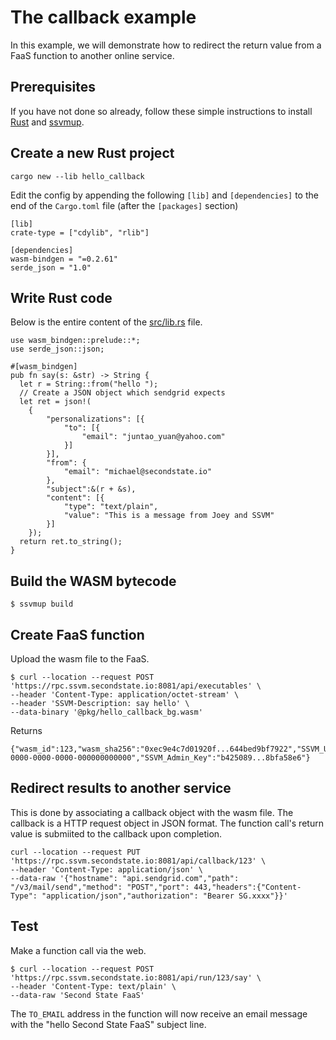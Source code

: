 # The callback example

In this example, we will demonstrate how to redirect the return value from a FaaS function to another online service.

## Prerequisites

If you have not done so already, follow these simple instructions to install [Rust](https://www.rust-lang.org/tools/install) and [ssvmup](https://www.secondstate.io/articles/ssvmup/).

## Create a new Rust project
```
cargo new --lib hello_callback
```
Edit the config by appending the following `[lib]` and `[dependencies]` to the end of the `Cargo.toml` file (after the `[packages]` section)
```
[lib]
crate-type = ["cdylib", "rlib"]

[dependencies]
wasm-bindgen = "=0.2.61"
serde_json = "1.0"
```

## Write Rust code

Below is the entire content of the [src/lib.rs](src/lib.rs) file.

```
use wasm_bindgen::prelude::*;
use serde_json::json;

#[wasm_bindgen]
pub fn say(s: &str) -> String {
  let r = String::from("hello ");
  // Create a JSON object which sendgrid expects
  let ret = json!(
    {
        "personalizations": [{
            "to": [{
                "email": "juntao_yuan@yahoo.com"
            }]
        }],
        "from": {
            "email": "michael@secondstate.io"
        },
        "subject":&(r + &s),
        "content": [{
            "type": "text/plain",
            "value": "This is a message from Joey and SSVM"
        }]
    });
  return ret.to_string();
}
```

## Build the WASM bytecode

```
$ ssvmup build
```

## Create FaaS function

Upload the wasm file to the FaaS.

```
$ curl --location --request POST 'https://rpc.ssvm.secondstate.io:8081/api/executables' \
--header 'Content-Type: application/octet-stream' \
--header 'SSVM-Description: say hello' \
--data-binary '@pkg/hello_callback_bg.wasm'
```
Returns
```
{"wasm_id":123,"wasm_sha256":"0xec9e4c7d01920f...644bed9bf7922","SSVM_Usage_Key":"00000000-0000-0000-0000-000000000000","SSVM_Admin_Key":"b425089...8bfa58e6"}
```

## Redirect results to another service

This is done by associating a callback object with the wasm file. The callback is a HTTP request object in JSON format. The function call's return value is submiited to the callback upon completion.

```
curl --location --request PUT 'https://rpc.ssvm.secondstate.io:8081/api/callback/123' \
--header 'Content-Type: application/json' \
--data-raw '{"hostname": "api.sendgrid.com","path": "/v3/mail/send","method": "POST","port": 443,"headers":{"Content-Type": "application/json","authorization": "Bearer SG.xxxx"}}'
```

## Test

Make a function call via the web.

```
$ curl --location --request POST 'https://rpc.ssvm.secondstate.io:8081/api/run/123/say' \
--header 'Content-Type: text/plain' \
--data-raw 'Second State FaaS'
```

The `TO_EMAIL` address in the function will now receive an email message with the "hello Second State FaaS" subject line.





